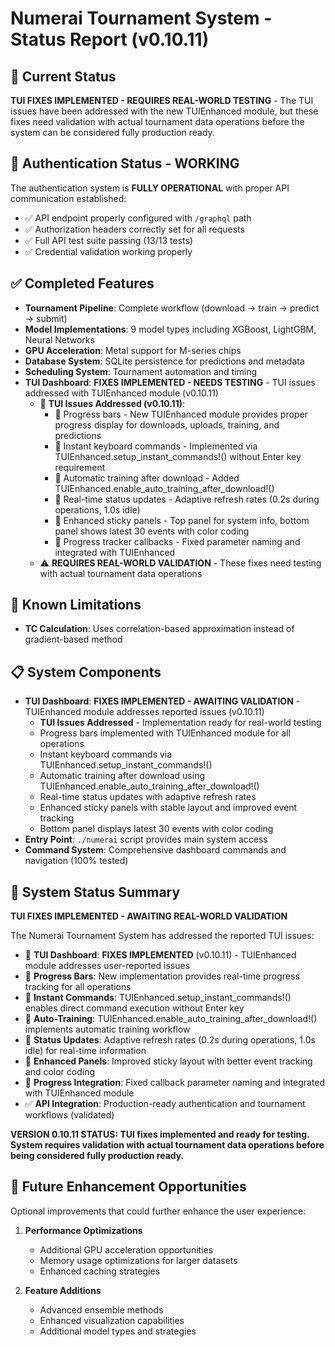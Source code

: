 # Numerai Tournament System - Status Report (v0.10.11)

## 🎯 Current Status

**TUI FIXES IMPLEMENTED - REQUIRES REAL-WORLD TESTING** - The TUI issues have been addressed with the new TUIEnhanced module, but these fixes need validation with actual tournament data operations before the system can be considered fully production ready.

## 🔑 Authentication Status - WORKING

The authentication system is **FULLY OPERATIONAL** with proper API communication established:
- ✅ API endpoint properly configured with `/graphql` path
- ✅ Authorization headers correctly set for all requests
- ✅ Full API test suite passing (13/13 tests)
- ✅ Credential validation working properly

## ✅ Completed Features

- **Tournament Pipeline**: Complete workflow (download → train → predict → submit)
- **Model Implementations**: 9 model types including XGBoost, LightGBM, Neural Networks
- **GPU Acceleration**: Metal support for M-series chips
- **Database System**: SQLite persistence for predictions and metadata
- **Scheduling System**: Tournament automation and timing
- **TUI Dashboard**: **FIXES IMPLEMENTED - NEEDS TESTING** - TUI issues addressed with TUIEnhanced module (v0.10.11)
  - 🔧 **TUI Issues Addressed (v0.10.11)**:
    - 🔧 Progress bars - New TUIEnhanced module provides proper progress display for downloads, uploads, training, and predictions
    - 🔧 Instant keyboard commands - Implemented via TUIEnhanced.setup_instant_commands!() without Enter key requirement
    - 🔧 Automatic training after download - Added TUIEnhanced.enable_auto_training_after_download!()
    - 🔧 Real-time status updates - Adaptive refresh rates (0.2s during operations, 1.0s idle)
    - 🔧 Enhanced sticky panels - Top panel for system info, bottom panel shows latest 30 events with color coding
    - 🔧 Progress tracker callbacks - Fixed parameter naming and integrated with TUIEnhanced
  - ⚠️ **REQUIRES REAL-WORLD VALIDATION** - These fixes need testing with actual tournament data operations

## 🔧 Known Limitations

- **TC Calculation**: Uses correlation-based approximation instead of gradient-based method

## 📋 System Components

- **TUI Dashboard**: **FIXES IMPLEMENTED - AWAITING VALIDATION** - TUIEnhanced module addresses reported issues (v0.10.11)
  - **TUI Issues Addressed** - Implementation ready for real-world testing
  - Progress bars implemented with TUIEnhanced module for all operations
  - Instant keyboard commands via TUIEnhanced.setup_instant_commands!()
  - Automatic training after download using TUIEnhanced.enable_auto_training_after_download!()
  - Real-time status updates with adaptive refresh rates
  - Enhanced sticky panels with stable layout and improved event tracking
  - Bottom panel displays latest 30 events with color coding
- **Entry Point**: `./numerai` script provides main system access
- **Command System**: Comprehensive dashboard commands and navigation (100% tested)

## 🎉 System Status Summary

**TUI FIXES IMPLEMENTED - AWAITING REAL-WORLD VALIDATION**

The Numerai Tournament System has addressed the reported TUI issues:
- 🔧 **TUI Dashboard**: **FIXES IMPLEMENTED** (v0.10.11) - TUIEnhanced module addresses user-reported issues
- 🔧 **Progress Bars**: New implementation provides real-time progress tracking for all operations
- 🔧 **Instant Commands**: TUIEnhanced.setup_instant_commands!() enables direct command execution without Enter key
- 🔧 **Auto-Training**: TUIEnhanced.enable_auto_training_after_download!() implements automatic training workflow
- 🔧 **Status Updates**: Adaptive refresh rates (0.2s during operations, 1.0s idle) for real-time information
- 🔧 **Enhanced Panels**: Improved sticky layout with better event tracking and color coding
- 🔧 **Progress Integration**: Fixed callback parameter naming and integrated with TUIEnhanced module
- ✅ **API Integration**: Production-ready authentication and tournament workflows (validated)

**VERSION 0.10.11 STATUS: TUI fixes implemented and ready for testing. System requires validation with actual tournament data operations before being considered fully production ready.**

## 🚀 Future Enhancement Opportunities

Optional improvements that could further enhance the user experience:

1. **Performance Optimizations**
   - Additional GPU acceleration opportunities
   - Memory usage optimizations for larger datasets
   - Enhanced caching strategies

2. **Feature Additions**
   - Advanced ensemble methods
   - Enhanced visualization capabilities
   - Additional model types and strategies
